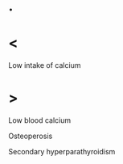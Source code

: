 # .

# <

Low intake of calcium

# >

Low blood calcium

Osteoperosis

Secondary hyperparathyroidism
